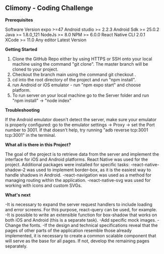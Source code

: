 ## **Climony - Coding Challenge**

**Prerequisites**

Software	          Version
expo					>=47
Android studio 			>= 2.2.3
Android Sdk	        	>= 25.0.2
Java	                >= 1.8.0_121
NodeJs	                >= 8.0
NPM	                	>= 6.0.0
React Native CLI        2.0.1
XCode                   >= 11.0
Any editor		        Latest Version

**Getting Started**

1. Clone the GitHub Repo either by using HTTPS or SSH onto your local machine using the command "git clone". The master branch will be cloned to your project.
2. Checkout the branch main using the command git checkout <branch-name>.
3. cd into the root directory of the project and run "npm install".
4. run Android or iOS emulator - run "npm expo start" and choose platform.
5. To run server on your local machine go to the Server folder and run "npm install" -> "node index"

**Troubleshooting**

If the Android emulator doesn't detect the server, make sure your emulator is properly configured: 
go to the emulator settings -> Proxy -> set the Port number to 3001.
If that doesn't help, try running "adb reverse tcp:3001 tcp:3001" in the terminal.

**What all is there in this Project?**

The goal of the project is to retrieve data from the server and implement the interface for iOS and Android platforms.
React Native was used for the project. Additional packages were installed for specific tasks:
-react-native-shadow-2 was used to implement border-box, as it is the easiest way to handle shadows in Android.
-react-navigation was used as a method for managing routing within the application.
-react-native-svg was used for working with icons and custom SVGs.

**What's next**

-It is necessary to expand the server request handlers to include loading and error screens. For this purpose, react-query can be used, for example.
-It is possible to write an extensible function for box-shadow that works on both iOS and Android (this is a separate task).
-Add specific mock images.
-Change the fonts.
-If the design and technical specifications reveal that the pages of other parts of the application resemble 
those already implemented, it is necessary to create a common scalable component that will serve as the base 
for all pages. If not, develop the remaining pages separately.


